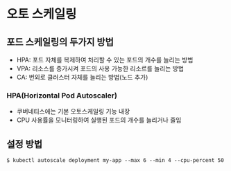 # 오토 스케일링

## 포드 스케일링의 두가지 방법

-   HPA: 포드 자체를 복제하여 처리할 수 있는 포드의 개수를 늘리는 방법
-   VPA: 리소스를 증가시켜 포드의 사용 가능한 리소르를 늘리는 방법
-   CA: 번외로 클러스터 자체를 늘리는 방법(노드 추가)

### HPA(Horizontal Pod Autoscaler)

-   쿠버네티스에는 기본 오토스케일링 기능 내장
-   CPU 사용률을 모니터링하여 실행된 포드의 개수를 늘리거나 줄임

## 설정 방법

```
$ kubectl autoscale deployment my-app --max 6 --min 4 --cpu-percent 50
```
